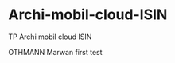 Archi-mobil-cloud-ISIN
======================

TP Archi mobil cloud ISIN

OTHMANN Marwan first test 
